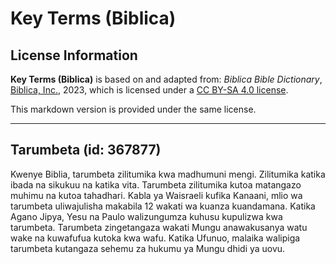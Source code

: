 # Key Terms (Biblica)

## License Information

**Key Terms (Biblica)** is based on and adapted from: _Biblica Bible Dictionary_, [Biblica, Inc.](https://www.biblica.com/), 2023, which is licensed under a [CC BY-SA 4.0 license](https://creativecommons.org/licenses/by-sa/4.0/legalcode.en).

This markdown version is provided under the same license.



--------------------------------

## Tarumbeta (id: 367877)

Kwenye Biblia, tarumbeta zilitumika kwa madhumuni mengi. Zilitumika katika ibada na sikukuu na katika vita. Tarumbeta zilitumika kutoa matangazo muhimu na kutoa tahadhari. Kabla ya Waisraeli kufika Kanaani, mlio wa tarumbeta uliwajulisha makabila 12 wakati wa kuanza kuandamana. Katika Agano Jipya, Yesu na Paulo walizungumza kuhusu kupulizwa kwa tarumbeta. Tarumbeta zingetangaza wakati Mungu anawakusanya watu wake na kuwafufua kutoka kwa wafu. Katika Ufunuo, malaika walipiga tarumbeta kutangaza sehemu za hukumu ya Mungu dhidi ya uovu.


